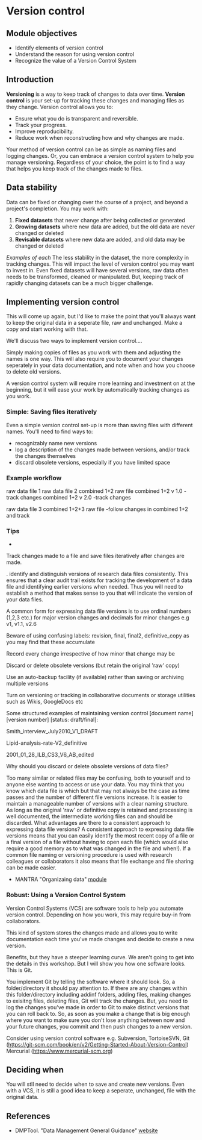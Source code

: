 # Version control
## Module objectives
- Identify elements of version control 
- Understand the reason for using version control
- Recognize the value of a Version Control System

## Introduction
**Versioning** is a way to keep track of changes to data over time. **Version control** is your set-up for tracking these changes and managing files as they change. Version control allows you to:

- Ensure what you do is transparent and reversible.
- Track your progress.
- Improve reproducibility.
- Reduce work when reconstructing how and why changes are made.

Your method of version control can be as simple as naming files and logging changes. Or, you can embrace a version control system to help you manage versioning. Regardless of your choice, the point is to find a way that helps you keep track of the changes made to files.

## Data stability
Data can be fixed or changing over the course of a project, and beyond a project's completion. You may work with:

1. **Fixed datasets** that never change after being collected or generated
2. **Growing datasets** where new data are added, but the old data are never changed or deleted
3. **Revisable datasets** where new data are added, and old data may be changed or deleted

*Examples of each*
The less stability in the dataset, the more complexity in tracking changes. This will impact the level of version control you may want to invest in. 
Even fixed datasets will have several versions, raw data often needs to be transformed, cleaned or manipulated. But, keeping track of rapidly changing datasets can be a much bigger challenge. 

## Implementing version control
This will come up again, but I'd like to make the point that you'll always want to keep the original data in a seperate file, raw and unchanged. Make a copy and start working with that.
 
We'll discuss two ways to implement version control....

Simply making copies of files as you work with them and adjusting the names is one way. This will also require you to document your changes seperately in your data documentation, and note when and how you choose to delete old versions. 

A version control system will require more learning and investment on at the beginning, but it will ease your work by automatically tracking changes as you work.

### Simple: Saving files iteratively
Even a simple version control set-up is more than saving files with different names. You'll need to find ways to:

- recognizably name new versions
- log a description of the changes made between versions, and/or track the changes themselves
- discard obsolete versions, especially if you have limited space

### Example workflow
raw data file 1
raw data file 2
combined 1+2 raw file
combined 1+2 v 1.0 -track changes
combined 1+2 v 2.0 -track changes

raw data file 3
combined 1+2+3 raw file -follow changes in combined 1+2 and track

### Tips
- 
Track changes made to a file and save files iteratively after changes are made.

. identify and distinguish versions of research data files consistently. This ensures that a clear audit trail exists for tracking the development of a data file and identifying earlier versions when needed. Thus you will need to establish a method that makes sense to you that will indicate the version of your data files.


A common form for expressing data file versions is to use ordinal numbers (1,2,3 etc.) for major version changes and decimals for minor changes e.g v1, v1.1, v2.6

Beware of using confusing labels: revision, final, final2, definitive_copy as you may find that these accumulate

Record every change irrespective of how minor that change may be

Discard or delete obsolete versions (but retain the original 'raw' copy)

Use an auto-backup facility (if available) rather than saving or archiving multiple versions

Turn on versioning or tracking in collaborative documents or storage utilities such as Wikis, GoogleDocs etc




Some structured examples of maintaining version control [document name] [version number] [status: draft/final]:

Smith_interview_July2010_V1_DRAFT

Lipid-analysis-rate-V2_definitive

2001_01_28_ILB_CS3_V6_AB_edited

Why should you discard or delete obsolete versions of data files?

Too many similar or related files may be confusing, both to yourself and to anyone else wanting to access or use your data. You may think that you know which data file is which but that may not always be the case as time passes and the number of different file versions increase. It is easier to maintain a manageable number of versions with a clear naming structure. As long as the original 'raw' or definitive copy is retained and processing is well documented, the intermediate working files can and should be discarded.
What advantages are there to a consistent approach to expressing data file versions?
A consistent approach to expressing data file versions means that you can easily identify the most recent copy of a file or a final version of a file without having to open each file (which would also require a good memory as to what was changed in the file and when!). If a common file naming or versioning procedure is used with research colleagues or collaborators it also means that file exchange and file sharing can be made easier.

- MANTRA "Organizaing data" [module](http://mantra.edina.ac.uk/organisingdata/)

### Robust: Using a Version Control System
Version Control Systems (VCS) are software tools to help you automate version control. Depending on how you work, this may require buy-in from collaborators.

This kind of system stores the changes made and allows you to write documentation each time you've made changes and decide to create a new version.


Benefits, but they have a steeper learning curve. We aren't going to get into the details in this workshop. But I will show you how one software looks. This is Git.

You implement Git by telling the software where it should look. So, a folder/directory it should pay attention to. If there are any changes within this folder/directory including addinf folders, adding files, making changes to exisitng files, deleting files, Git will track the changes. But, you need to log the changes you've made in order to Git to make distinct versions that you can roll back to. So, as soon as you make a change that is big enough where you want to make sure you don't lose anything between now and your future changes, you commit and then push changes to a new version.

Consider using version control software e.g. Subversion, TortoiseSVN, 
Git (https://git-scm.com/book/en/v2/Getting-Started-About-Version-Control)
Mercurial (https://www.mercurial-scm.org)


## Deciding when 

You will stll need to decide when to save and create new versions. Even with a VCS, it is still a good idea to keep a seperate, unchanged, file with the original data.

## References
- DMPTool. "Data Management General Guidance" [website](https://dmptool.org/dm_guidance)